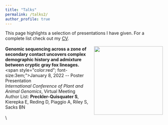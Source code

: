 ```yaml
---
title: "Talks"
permalink: /talks2/
author_profile: true
---
```

This page highlights a selection of presentations I have given. For a complete list check out my [CV](https://squisquater.github.io/cv/).\
\
[<img align="right" src="/files/Preckler-Quisquater_TWS2022.pdf" width="220">](/files/Preckler-Quisquater_TWS2022.pdf)
**Genomic sequencing across a zone of secondary contact uncovers complex demographic history and admixture between cryptic gray fox lineages.** \
 <span style="color:red"; font-size:3em;">January 8, 2022 -- Poster Presentation</span> \
*International Conference of Plant and Animal Genomics*, Virtual Meeting \
Author List: **Preckler-Quisquater S**, Kierepka E, Reding D, Piaggio A, Riley S, Sacks BN \
\
\


